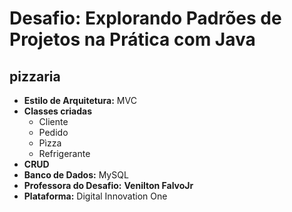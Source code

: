 #	Desafio: **Explorando Padrões de Projetos na Prática com Java**

## **pizzaria**

- **Estilo de Arquitetura:**	  MVC
- **Classes criadas**
  - Cliente
  - Pedido
  - Pìzza
  - Refrigerante
- **CRUD**
- **Banco de Dados:** MySQL
- **Professora do Desafio:** **Venilton FalvoJr**
- **Plataforma:** Digital Innovation One
